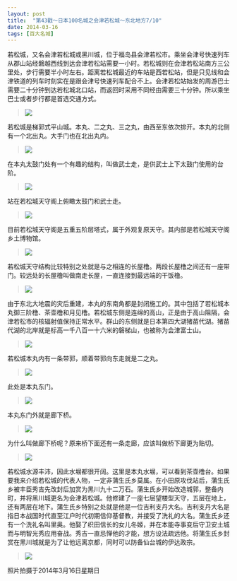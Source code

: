 ```yaml
---
layout: post
title:  "第43戳～日本100名城之会津若松城～东北地方7/10"
date: 2014-03-16
tags: [百大名城]
---
```


若松城，又名会津若松城或黑川城，位于福岛县会津若松市。乘坐会津号快速列车从郡山站经磐越西线到达会津若松站需要一小时。若松城则在会津若松站南方三公里处，步行需要半小时左右。距离若松城最近的车站是西若松站，但是只见线和会津铁道的列车时刻实在是跟会津号快速列车配合不上。会津若松站始发的周游巴士需要二十分钟到达若松城北口站，而返回时采用不同经由需要三十分钟。所以乘坐巴士或者步行都是首选交通方式。

> <img src="{{ site.baseurl }}/assets/oshiro/012/aizuwakamatsujou-001.jpg">

若松城是梯郭式平山城。本丸、二之丸、三之丸，由西至东依次排开。本丸的北侧有一个北出丸。大手门也在北出丸内。

> <img src="{{ site.baseurl }}/assets/oshiro/012/aizuwakamatsujou-002.jpg">

在本丸太鼓门处有一个有趣的结构，叫做武士走，是供武士上下太鼓门使用的台阶。

> <img src="{{ site.baseurl }}/assets/oshiro/012/aizuwakamatsujou-003.jpg">

站在若松城天守阁上俯瞰太鼓门和武士走。

> <img src="{{ site.baseurl }}/assets/oshiro/012/aizuwakamatsujou-004.jpg">

目前若松城天守阁是五重五阶层塔式，属于外观复原天守。其内部是若松城天守阁乡土博物馆。

> <img src="{{ site.baseurl }}/assets/oshiro/012/aizuwakamatsujou-005.jpg">

若松城天守结构比较特别之处就是与之相连的长屋橹。两段长屋橹之间还有一座带门。较远处的长屋橹叫做南走长屋，一直连接到最远端的干饭橹。

> <img src="{{ site.baseurl }}/assets/oshiro/012/aizuwakamatsujou-006.jpg">

由于东北大地震的灾后重建，本丸的东南角都是封闭施工的。其中包括了若松城本丸御三阶橹、茶壶橹和月见橹。若松城东侧是连绵的高山，正是由于高山阻隔，会津若松市的核辐射值保持正常水平。群山的东侧就是日本第四大湖猪苗代湖。猪苗代湖的北岸就是标高一千八百一十六米的磐梯山，也被称为会津富士山。

> <img src="{{ site.baseurl }}/assets/oshiro/012/aizuwakamatsujou-007.jpg">

若松城本丸内有一条带郭，顺着带郭向东走就是二之丸。

> <img src="{{ site.baseurl }}/assets/oshiro/012/aizuwakamatsujou-008.jpg">

此处是本丸东门。

> <img src="{{ site.baseurl }}/assets/oshiro/012/aizuwakamatsujou-009.jpg">

本丸东门外就是廊下桥。

> <img src="{{ site.baseurl }}/assets/oshiro/012/aizuwakamatsujou-010.jpg">

为什么叫做廊下桥呢？原来桥下面还有一条走廊，应该叫做桥下廊更为贴切。

> <img src="{{ site.baseurl }}/assets/oshiro/012/aizuwakamatsujou-011.jpg">

若松城水源丰沛，因此水堀都很开阔。这里是本丸水堀，可以看到茶壶橹台。如果要我来介绍若松城的代表人物，一定非蒲生氏乡莫属。在小田原攻伐站后，蒲生氏乡被丰臣秀吉先改封后加赏为黑川九十二万石。蒲生氏乡开始改造城郭，整备内町，并将黑川城更名为会津若松城。他修建了一座七层望楼型天守，五层在地上，还有两层在地下。蒲生氏乡特别之处就是他是一位吉利支丹大名。吉利支丹大名是指日本战国时代直至江户时代初期信仰基督教，并接受了洗礼的大名。蒲生氏乡还有一个洗礼名叫里奥。他娶了织田信长的女儿冬姬，并在本能寺事变后守卫安土城而与明智光秀应用奋战。秀吉一直忌惮他的才能，想方设法疏远他。将蒲生氏乡封赏在黑川城就是为了让他远离京都，同时可以防备仙台城的伊达政宗。

> <img src="{{ site.baseurl }}/assets/oshiro/012/aizuwakamatsujou-012.jpg">

照片拍摄于2014年3月16日星期日
